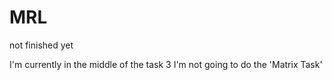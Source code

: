 # MRL
not finished yet

I'm currently in the middle of the task 3
I'm not going to do the 'Matrix Task'
